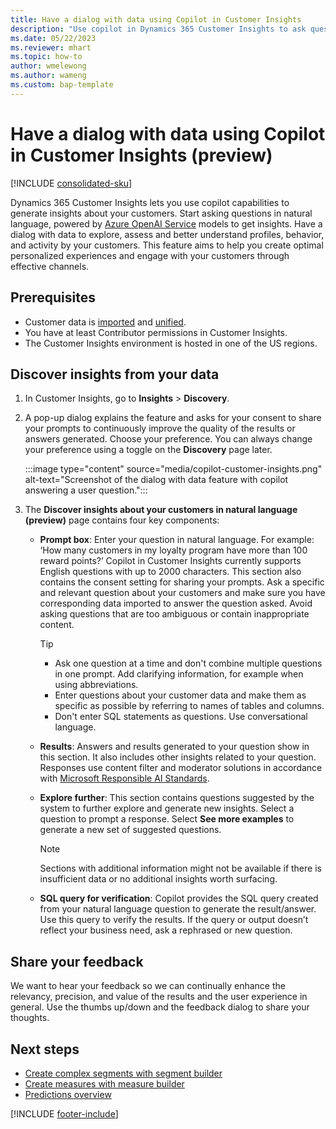 ```yaml
---
title: Have a dialog with data using Copilot in Customer Insights
description: "Use copilot in Dynamics 365 Customer Insights to ask questions about your unified data." 
ms.date: 05/22/2023
ms.reviewer: mhart
ms.topic: how-to
author: wmelewong
ms.author: wameng
ms.custom: bap-template
---
```


# Have a dialog with data using Copilot in Customer Insights (preview)

[!INCLUDE [consolidated-sku](./includes/consolidated-sku.md)]

Dynamics 365 Customer Insights lets you use copilot capabilities to generate insights about your customers. Start asking questions in natural language, powered by [Azure OpenAI Service](https://azure.microsoft.com/products/cognitive-services/openai-service) models to get insights. Have a dialog with data to explore, assess and better understand profiles, behavior, and activity by your customers. This feature aims to help you create optimal personalized experiences and engage with your customers through effective channels.

## Prerequisites

- Customer data is [imported](data-sources.md) and [unified](data-unification.md).
- You have at least Contributor permissions in Customer Insights.
- The Customer Insights environment is hosted in one of the US regions.

## Discover insights from your data

1. In Customer Insights, go to **Insights** > **Discovery**.
1. A pop-up dialog explains the feature and asks for your consent to share your prompts to continuously improve the quality of the results or answers generated. Choose your preference. You can always change your preference using a toggle on the **Discovery** page later.

   :::image type="content" source="media/copilot-customer-insights.png" alt-text="Screenshot of the dialog with data feature with copilot answering a user question.":::

1. The **Discover insights about your customers in natural language (preview)** page contains four key components:

    - **Prompt box**: Enter your question in natural language. For example: ‘How many customers in my loyalty program have more than 100 reward points?’ Copilot in Customer Insights currently supports English questions with up to 2000 characters. This section also contains the consent setting for sharing your prompts.
    Ask a specific and relevant question about your customers and make sure you have corresponding data imported to answer the question asked. Avoid asking questions that are too ambiguous or contain inappropriate content.

      > [!TIP]
      >
      > - Ask one question at a time and don't combine multiple questions in one prompt. Add clarifying information, for example when using abbreviations.
      > - Enter questions about your customer data and make them as specific as possible by referring to names of tables and columns.
      > - Don't enter SQL statements as questions. Use conversational language.

    - **Results**: Answers and results generated to your question show in this section. It also includes other insights related to your question. Responses use content filter and moderator solutions in accordance with [Microsoft Responsible AI Standards](https://www.microsoft.com/ai/responsible-ai).

    - **Explore further**: This section contains questions suggested by the system to further explore and generate new insights. Select a question to prompt a response. Select **See more examples** to generate a new set of suggested questions.

      > [!NOTE]
      > Sections with additional information might not be available if there is insufficient data or no additional insights worth surfacing.

    - **SQL query for verification**: Copilot provides the SQL query created from your natural language question to generate the result/answer. Use this query to verify the results. If the query or output doesn’t reflect your business need, ask a rephrased or new question.

## Share your feedback

We want to hear your feedback so we can continually enhance the relevancy, precision, and value of the results and the user experience in general. Use the thumbs up/down and the feedback dialog to share your thoughts.

## Next steps

- [Create complex segments with segment builder](segment-builder.md)
- [Create measures with measure builder](measure-builder.md)
- [Predictions overview](predictions-overview.md)

[!INCLUDE [footer-include](includes/footer-banner.md)]
